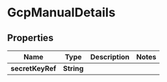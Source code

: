 # GcpManualDetails

## Properties
Name | Type | Description | Notes
------------ | ------------- | ------------- | -------------
**secretKeyRef** | **String** |  | 
